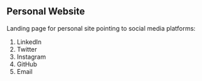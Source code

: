 ## Personal Website 
Landing page for personal site pointing to social media platforms:
1. LinkedIn
2. Twitter
3. Instagram
4. GitHub
5. Email
